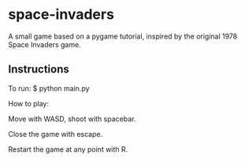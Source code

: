 # space-invaders
A small game based on a pygame tutorial, inspired by the original 1978 Space Invaders game.

## Instructions

To run:
$ python main.py

How to play:

Move with WASD, shoot with spacebar.

Close the game with escape.

Restart the game at any point with R.




